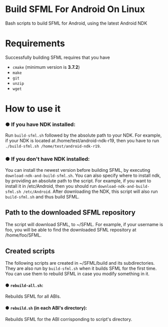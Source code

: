 # Build SFML For Android On Linux
Bash scripts to build SFML for Android, using the latest Android NDK

# Requirements

Successfully building SFML requires that you have 
* `cmake` (minimum version is **3.7.2**)
* `make`
* `git`
* `unzip`
* `wget`

# How to use it

### ● If you have NDK installed:

Run `build-sfml.sh` followed by the absolute path to your NDK. For example, if your NDK is located at /home/test/android-ndk-r19, then you have to run `./build-sfml.sh /home/test/android-ndk-r19`.
        
### ● If you don't have NDK installed:

You can install the newest version before building SFML, by executing `download-ndk-and-build-sfml.sh`. You can also specify where to install ndk, by providing an absolute path to the script. For example, if you want to install it in /etc/Android, then you should run `download-ndk-and-build-sfml.sh /etc/Android`. After downloading the NDK, this script will also run `build-sfml.sh` and thus build SFML.

## Path to the downloaded SFML repository

The script will download SFML, to ~/SFML. For example, if your username is foo, you will be able to find the downloaded SFML repository at /home/foo/SFML.

## Created scripts

The following scripts are created in ~/SFML/build and its subdirectories. They are also run by `build-sfml.sh` when it builds SFML for the first time. You can use them to rebuild SFML in case you modify something in it.

#### ● `rebuild-all.sh`: 
Rebuilds SFML for all ABIs.

#### ● `rebuild.sh` (in each ABI's directory): 
Rebuilds SFML for the ABI corrisponding to script's directory.
